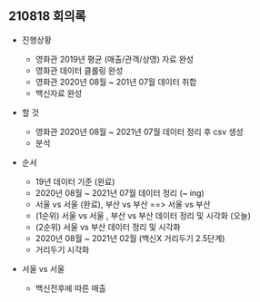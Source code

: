 ## 210818 회의록

- 진행상황
  - 영화관 2019년 평균 (매출/관객/상영) 자료 완성
  - 영화관 데이터 클롤링 완성
  - 영화관 2020년 08월 ~ 201년 07월 데이터 취합
  - 백신자료 완성
- 할 것
  - 영화관 2020년 08월 ~ 2021년 07월 데이터 정리 후 csv 생성
  - 분석

- 순서
  - 19년 데이터 기준 (완료)
  - 2020년 08월 ~ 2021년 07월 데이터 정리 (~ ing)
  - 서울 vs 서울 (완료), 부산 vs 부산 ==> 서울 vs 부산
  - (1순위) 서울 vs 서울 , 부산 vs 부산 데이터 정리 및 시각화 (오늘)
  - (2순위) 서울 vs  부산 데이터 정리 및 시각화
  - 2020년 08월 ~ 2021년 02월 (백신X 거리두기 2.5단계)
  - 거리두기 시각화

- 서울 vs 서울
  - 백신전후에 따른 매출